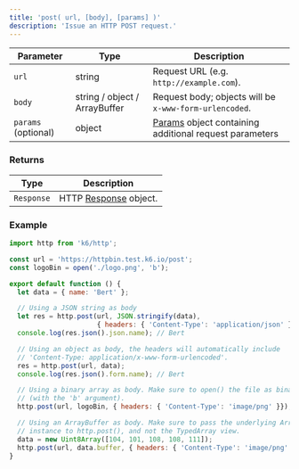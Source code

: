 ```yaml
---
title: 'post( url, [body], [params] )'
description: 'Issue an HTTP POST request.'
---
```


| Parameter           | Type                          | Description                                                                              |
| ------------------- | ----------------------------- | ---------------------------------------------------------------------------------------- |
| `url`               | string                        | Request URL (e.g. `http://example.com`).                                                 |
| `body`              | string / object / ArrayBuffer | Request body; objects will be `x-www-form-urlencoded`.                                   |
| `params` (optional) | object                        | [Params](/javascript-api/k6-http/params) object containing additional request parameters |

### Returns

| Type       | Description                                               |
| ---------- | --------------------------------------------------------- |
| `Response` | HTTP [Response](/javascript-api/k6-http/response) object. |

### Example

<CodeGroup labels={[]}>

```javascript
import http from 'k6/http';

const url = 'https://httpbin.test.k6.io/post';
const logoBin = open('./logo.png', 'b');

export default function () {
  let data = { name: 'Bert' };

  // Using a JSON string as body
  let res = http.post(url, JSON.stringify(data),
                      { headers: { 'Content-Type': 'application/json' } });
  console.log(res.json().json.name); // Bert

  // Using an object as body, the headers will automatically include
  // 'Content-Type: application/x-www-form-urlencoded'.
  res = http.post(url, data);
  console.log(res.json().form.name); // Bert

  // Using a binary array as body. Make sure to open() the file as binary
  // (with the 'b' argument).
  http.post(url, logoBin, { headers: { 'Content-Type': 'image/png' }});

  // Using an ArrayBuffer as body. Make sure to pass the underlying ArrayBuffer
  // instance to http.post(), and not the TypedArray view.
  data = new Uint8Array([104, 101, 108, 108, 111]);
  http.post(url, data.buffer, { headers: { 'Content-Type': 'image/png' }});
}
```

</CodeGroup>
